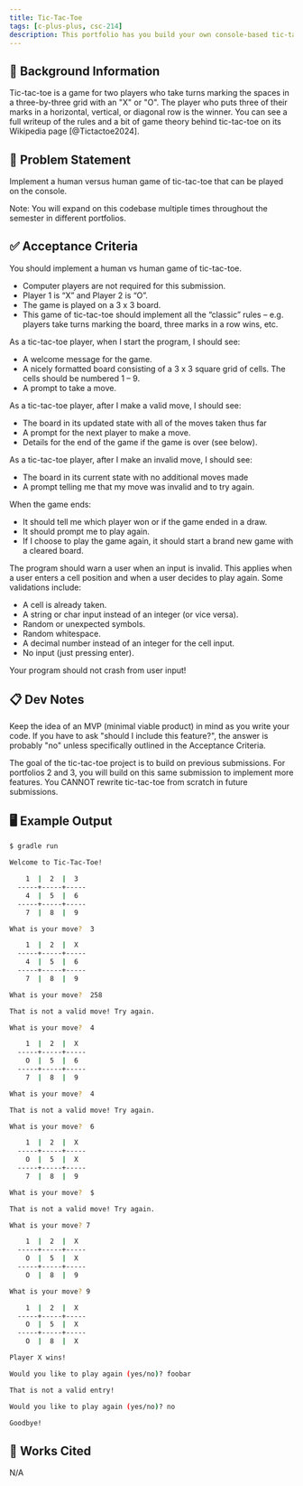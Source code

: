 ```yaml
---
title: Tic-Tac-Toe
tags: [c-plus-plus, csc-214]
description: This portfolio has you build your own console-based tic-tac-toe game that supports human versus human play.
---
```


## 🔖 Background Information

Tic-tac-toe is a game for two players who take turns marking the spaces in a three-by-three grid with an "X" or "O". The player who puts three of their marks in a horizontal, vertical, or diagonal row is the winner. You can see a full writeup of the rules and a bit of game theory behind tic-tac-toe on its Wikipedia page [@Tictactoe2024].

## 🎯 Problem Statement

Implement a human versus human game of tic-tac-toe that can be played on the console.

Note: You will expand on this codebase multiple times throughout the semester in different portfolios.

## ✅ Acceptance Criteria

You should implement a human vs human game of tic-tac-toe.

* Computer players are not required for this submission.
* Player 1 is “X” and Player 2 is “O”.
* The game is played on a 3 x 3 board.
* This game of tic-tac-toe should implement all the “classic” rules – e.g. players take turns marking the board, three marks in a row wins, etc.

As a tic-tac-toe player, when I start the program, I should see:

* A welcome message for the game.
* A nicely formatted board consisting of a 3 x 3 square grid of cells. The cells should be numbered 1 – 9.
* A prompt to take a move.

As a tic-tac-toe player, after I make a valid move, I should see:

* The board in its updated state with all of the moves taken thus far
* A prompt for the next player to make a move.
* Details for the end of the game if the game is over (see below).

As a tic-tac-toe player, after I make an invalid move, I should see:

* The board in its current state with no additional moves made
* A prompt telling me that my move was invalid and to try again.

When the game ends:

* It should tell me which player won or if the game ended in a draw.
* It should prompt me to play again.
* If I choose to play the game again, it should start a brand new game with a cleared board.

The program should warn a user when an input is invalid. This applies when a user enters a cell position and when a user decides to play again. Some validations include:

* A cell is already taken.
* A string or char input instead of an integer (or vice versa).
* Random or unexpected symbols.
* Random whitespace.
* A decimal number instead of an integer for the cell input.
* No input (just pressing enter).

Your program should not crash from user input!

## 📋 Dev Notes

Keep the idea of an MVP (minimal viable product) in mind as you write your code. If you have to ask "should I include this feature?", the answer is probably "no" unless specifically outlined in the Acceptance Criteria.

The goal of the tic-tac-toe project is to build on previous submissions. For portfolios 2 and 3, you will build on this same submission to implement more features. You CANNOT rewrite tic-tac-toe from scratch in future submissions.

## 🖥️ Example Output

```bash
$ gradle run

Welcome to Tic-Tac-Toe!

    1  |  2  |  3
  -----+-----+-----
    4  |  5  |  6
  -----+-----+-----
    7  |  8  |  9

What is your move?  3

    1  |  2  |  X
  -----+-----+-----
    4  |  5  |  6
  -----+-----+-----
    7  |  8  |  9

What is your move?  258

That is not a valid move! Try again.

What is your move?  4

    1  |  2  |  X
  -----+-----+-----
    O  |  5  |  6
  -----+-----+-----
    7  |  8  |  9

What is your move?  4

That is not a valid move! Try again.

What is your move?  6

    1  |  2  |  X
  -----+-----+-----
    O  |  5  |  X
  -----+-----+-----
    7  |  8  |  9

What is your move?  $

That is not a valid move! Try again.

What is your move? 7

    1  |  2  |  X
  -----+-----+-----
    O  |  5  |  X
  -----+-----+-----
    O  |  8  |  9

What is your move? 9

    1  |  2  |  X
  -----+-----+-----
    O  |  5  |  X
  -----+-----+-----
    O  |  8  |  X

Player X wins!

Would you like to play again (yes/no)? foobar

That is not a valid entry!

Would you like to play again (yes/no)? no

Goodbye!
```

## 📘 Works Cited

N/A
